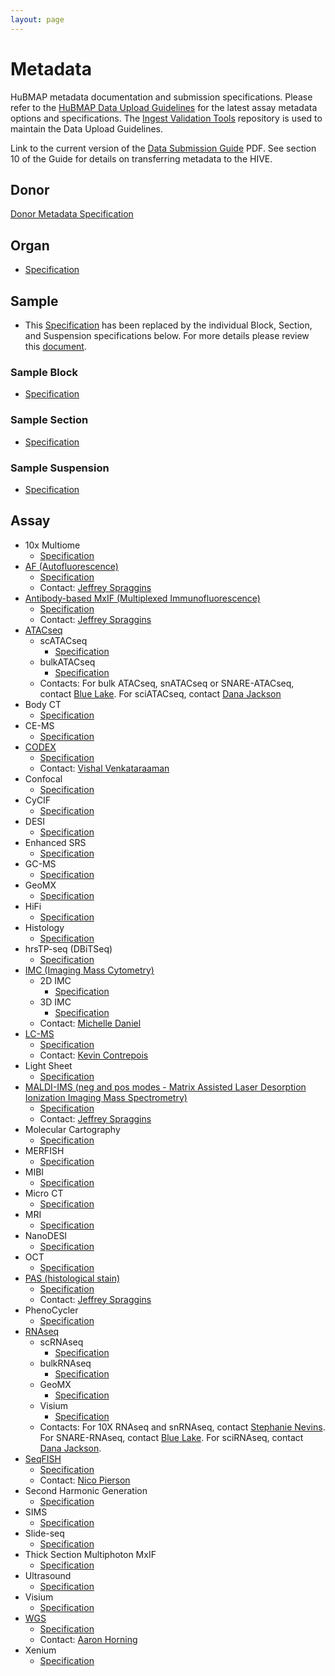 ```yaml
---
layout: page
---
```

# Metadata

HuBMAP metadata documentation and submission specifications.
Please refer to the [HuBMAP Data Upload Guidelines](https://hubmapconsortium.github.io/ingest-validation-tools/) for the latest assay metadata options and specifications.
The [Ingest Validation Tools](https://github.com/hubmapconsortium/ingest-validation-tools/tree/main) repository is used to maintain the Data Upload Guidelines.

Link to the current version of the [Data Submission Guide](https://drive.google.com/file/d/1BXyWiu_Dixo5o-C3rrdpstb5g8u-d5NW/view?usp=sharing) PDF.
See section 10 of the Guide for details on transferring metadata to the HIVE.

## Donor
[Donor Metadata Specification](/donor)

## Organ
- [Specification](https://hubmapconsortium.github.io/ingest-validation-tools/organ/)

## Sample
- This [Specification](https://hubmapconsortium.github.io/ingest-validation-tools/sample/) has been replaced by the individual Block, Section, and Suspension specifications below. For more details please review this [document](https://docs.google.com/document/d/1KEo-34Rjf6gS3ZM3DEenIejtb35txPLsbpdjBmbKauo/).
### Sample Block
- [Specification](https://hubmapconsortium.github.io/ingest-validation-tools/sample-block/)
### Sample Section
- [Specification](https://hubmapconsortium.github.io/ingest-validation-tools/sample-section/)
### Sample Suspension
- [Specification](https://hubmapconsortium.github.io/ingest-validation-tools/sample-suspension/)

## Assay

- 10x Multiome
  - [Specification](https://hubmapconsortium.github.io/ingest-validation-tools/10x-multiome/)
- [AF (Autofluorescence)](/assays/af)
  - [Specification](https://hubmapconsortium.github.io/ingest-validation-tools/af/)
  - Contact: [Jeffrey Spraggins](mailto:jeff.spraggins@vanderbilt.edu)
- [Antibody-based MxIF (Multiplexed Immunofluorescence)](/assays/mxif)
  - [Specification](https://hubmapconsortium.github.io/ingest-validation-tools/mxif)
  - Contact: [Jeffrey Spraggins](mailto:jeff.spraggins@vanderbilt.edu)
- [ATACseq](/assays/atacseq)
  - scATACseq
    - [Specification](https://hubmapconsortium.github.io/ingest-validation-tools/scatacseq)
  - bulkATACseq
    - [Specification](https://hubmapconsortium.github.io/ingest-validation-tools/bulkatacseq)
  - Contacts: For bulk ATACseq, snATACseq or SNARE-ATACseq, contact [Blue Lake](mailto:b1lake@eng.ucsd.edu).
      For sciATACseq, contact [Dana Jackson](mailto:danaj77@uw.edu)
- Body CT
  - [Specification](https://hubmapconsortium.github.io/ingest-validation-tools/bodyct/)
- CE-MS
  - [Specification](https://hubmapconsortium.github.io/ingest-validation-tools/cems/)
- [CODEX](/assays/codex)
  - [Specification](https://hubmapconsortium.github.io/ingest-validation-tools/codex)
  - Contact: [Vishal Venkataraaman](mailto:vgautham@stanford.edu)
- Confocal
  - [Specification](https://hubmapconsortium.github.io/ingest-validation-tools/confocal/)
- CyCIF
  - [Specification](https://hubmapconsortium.github.io/ingest-validation-tools/cycif/)
- DESI
  - [Specification](https://hubmapconsortium.github.io/ingest-validation-tools/desi/)
- Enhanced SRS
  - [Specification](https://hubmapconsortium.github.io/ingest-validation-tools/srs/)
- GC-MS
  - [Specification](https://hubmapconsortium.github.io/ingest-validation-tools/gcms/)
- GeoMX
  - [Specification](https://hubmapconsortium.github.io/ingest-validation-tools/geomx/)
- HiFi
  - [Specification](https://hubmapconsortium.github.io/ingest-validation-tools/hifi-slide/)
- Histology
  - [Specification](https://hubmapconsortium.github.io/ingest-validation-tools/histology/)
- hrsTP-seq (DBiTSeq)
  - [Specification](https://hubmapconsortium.github.io/ingest-validation-tools/dbit/)
- [IMC (Imaging Mass Cytometry) ](/assays/imc)
  - 2D IMC
    - [Specification](https://hubmapconsortium.github.io/ingest-validation-tools/imc)
  - 3D IMC
    - [Specification](https://hubmapconsortium.github.io/ingest-validation-tools/imc3d)
  - Contact: [Michelle Daniel](mailto:michelle.daniel@uzh.ch)
- [LC-MS](/assays/lcms)
  - [Specification](https://hubmapconsortium.github.io/ingest-validation-tools/lcms)
  - Contact: [Kevin Contrepois](mailto:kcontrep@stanford.edu)
- Light Sheet
  - [Specification](https://hubmapconsortium.github.io/ingest-validation-tools/lightsheet/)
- [MALDI-IMS (neg and pos modes - Matrix Assisted Laser Desorption Ionization Imaging Mass Spectrometry)](/assays/maldi-ims)
  - [Specification](https://hubmapconsortium.github.io/ingest-validation-tools/maldi)
  - Contact: [Jeffrey Spraggins](mailto:jeff.spraggins@vanderbilt.edu)
- Molecular Cartography
  - [Specification](https://hubmapconsortium.github.io/ingest-validation-tools/mc/)
- MERFISH
  - [Specification](https://hubmapconsortium.github.io/ingest-validation-tools/merfish/)
- MIBI
  - [Specification](https://hubmapconsortium.github.io/ingest-validation-tools/mibi/)
- Micro CT
  - [Specification](https://hubmapconsortium.github.io/ingest-validation-tools/microct/)
- MRI
  - [Specification](https://hubmapconsortium.github.io/ingest-validation-tools/mri/)
- NanoDESI
  - [Specification](https://hubmapconsortium.github.io/ingest-validation-tools/nano-desi/)
- OCT
  - [Specification](https://hubmapconsortium.github.io/ingest-validation-tools/oct/)
- [PAS (histological stain)](/assays/pas)
  - [Specification](https://hubmapconsortium.github.io/ingest-validation-tools/stained)
  - Contact: [Jeffrey Spraggins](mailto:jeff.spraggins@vanderbilt.edu)
- PhenoCycler
  - [Specification](https://hubmapconsortium.github.io/ingest-validation-tools/phenocycler/)
- [RNAseq](/assays/rnaseq)
  - scRNAseq
    - [Specification](https://hubmapconsortium.github.io/ingest-validation-tools/scrnaseq)
  - bulkRNAseq
    - [Specification](https://hubmapconsortium.github.io/ingest-validation-tools/bulkrnaseq)
  - GeoMX
    - [Specification](https://hubmapconsortium.github.io/ingest-validation-tools/rnaseq-geomx)
  - Visium
    - [Specification](https://hubmapconsortium.github.io/ingest-validation-tools/rnaseq-visium)
  - Contacts: For 10X RNAseq and snRNAseq, contact [Stephanie Nevins](mailto:snevins@stanford.edu). 
    For SNARE-RNAseq, contact [Blue Lake](mailto:b1lake@eng.ucsd.edu).
    For sciRNAseq, contact [Dana Jackson](mailto:danaj77@uw.edu). 
- [SeqFISH](/assays/seqfish)
  - [Specification](https://hubmapconsortium.github.io/ingest-validation-tools/seqfish)
  - Contact: [Nico Pierson](mailto:nicogpt@caltech.edu)
- Second Harmonic Generation
  - [Specification](https://hubmapconsortium.github.io/ingest-validation-tools/shg/)
- SIMS
  - [Specification](https://hubmapconsortium.github.io/ingest-validation-tools/sims/)
- Slide-seq
  - [Specification](https://hubmapconsortium.github.io/ingest-validation-tools/slideseq/)
- Thick Section Multiphoton MxIF
  - [Specification](https://hubmapconsortium.github.io/ingest-validation-tools/tsm-mxif/)
- Ultrasound
  - [Specification](https://hubmapconsortium.github.io/ingest-validation-tools/ultrasound/)
- Visium
  - [Specification](https://hubmapconsortium.github.io/ingest-validation-tools/visium/)
- [WGS](/assays/wgs)
  - [Specification](https://hubmapconsortium.github.io/ingest-validation-tools/wgs)
  - Contact: [Aaron Horning](mailto:ahorning@stanford.edu)
- Xenium
  - [Specification](https://hubmapconsortium.github.io/ingest-validation-tools/xenium/)
